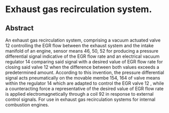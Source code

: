 # Exhaust gas recirculation system.

## Abstract
An exhaust gas recirculation system, comprising a vacuum actuated valve 12 controlling the EGR flow between the exhaust system and the intake manifold of an engine, sensor means 46, 50, 52 for producing a pressure differential signal indicative of the EGR flow rate and an electrical vacuum regulator 14 comparing said signal with a desired value of EGR flow rate for closing said valve 12 when the difference between both values exceeds a predetermined amount. According to this invention, the pressure differential signal acts pneumatically on the movable membe 154, 164 of valve means within the regulator 14 which are adapted to control the EGR valve 12 , while a counteracting force a representative of the desired value of EGR flow rate is applied electromagnetically through a coil 92 in response to external control signals. For use in exhaust gas recirculation systems for internal combustion engines.